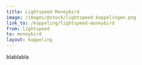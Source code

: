 ```yaml
---
title: Lightspeed Moneybird
image: /images/@stock/lightspeed-koppelingen.png
link_to: /koppeling/lightspeed-moneybird
from: lightspeed
to: moneybird
layout: koppeling
---
```


blablabla